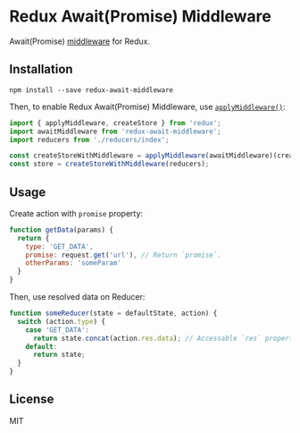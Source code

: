 Redux Await(Promise) Middleware
===============================

Await(Promise) [middleware](http://rackt.github.io/redux/docs/advanced/Middleware.html)
for Redux.

## Installation

```
npm install --save redux-await-middleware
```

Then, to enable Redux Await(Promise) Middleware, use [`applyMiddleware()`](http://rackt.github.io/redux/docs/api/applyMiddleware.html):

```js
import { applyMiddleware, createStore } from 'redux';
import awaitMiddleware from 'redux-await-middleware';
import reducers from './reducers/index';

const createStoreWithMiddleware = applyMiddleware(awaitMiddleware)(createStore);
const store = createStoreWithMiddleware(reducers);
```

## Usage

Create action with `promise` property:

```js
function getData(params) {
  return {
    type: 'GET_DATA',
    promise: request.get('url'), // Return `promise`.
    otherParams: 'someParam'
  }
}
```

Then, use resolved data on Reducer:

```js
function someReducer(state = defaultState, action) {
  switch (action.type) {
    case 'GET_DATA':
      return state.concat(action.res.data); // Accessable `res` property.
    default:
      return state;
  }
}
```

## License

MIT
